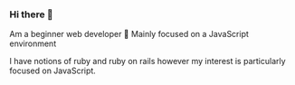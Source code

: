 ### Hi there 👋

Am a beginner web developer 🐙 Mainly focused on a JavaScript environment 

I have notions of ruby and ruby on rails however my interest is particularly focused on JavaScript.


